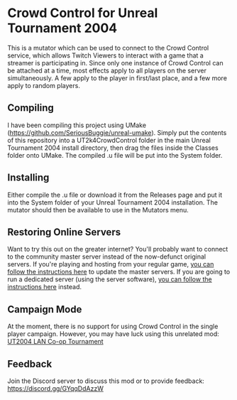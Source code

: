 # Crowd Control for Unreal Tournament 2004

This is a mutator which can be used to connect to the Crowd Control service, which allows Twitch Viewers to interact with a game that a streamer is participating in.
Since only one instance of Crowd Control can be attached at a time, most effects apply to all players on the server simultaneously.  A few apply to the player in first/last place, and a few more apply to random players.


## Compiling

I have been compiling this project using UMake (https://github.com/SeriousBuggie/unreal-umake).  Simply put the contents of this repository into a UT2k4CrowdControl folder in the main Unreal Tournament 2004 install directory, then drag the files inside the Classes folder onto UMake.
The compiled .u file will be put into the System folder.


## Installing

Either compile the .u file or download it from the Releases page and put it into the System folder of your Unreal Tournament 2004 installation.  The mutator should then be available to use in the Mutators menu.


## Restoring Online Servers

Want to try this out on the greater internet?  You'll probably want to connect to the community master server instead of the now-defunct original servers.  If you're playing and hosting from your regular game, [you can follow the instructions here](https://ut2004serverlist.com/how-to-update-your-game/) to update the master servers.  If you are going to run a dedicated server (using the server software), [you can follow the instructions here](https://ut2004serverlist.com/updating-your-game-server/) instead.


## Campaign Mode

At the moment, there is no support for using Crowd Control in the single player campaign.  However, you may have luck using this unrelated mod: [UT2004 LAN Co-op Tournament](https://www.moddb.com/games/unreal-tournament-2004/addons/ut2004-lan-tournament-beta-1)

## Feedback
  
Join the Discord server to discuss this mod or to provide feedback: https://discord.gg/GYqqDdAzzW

  

